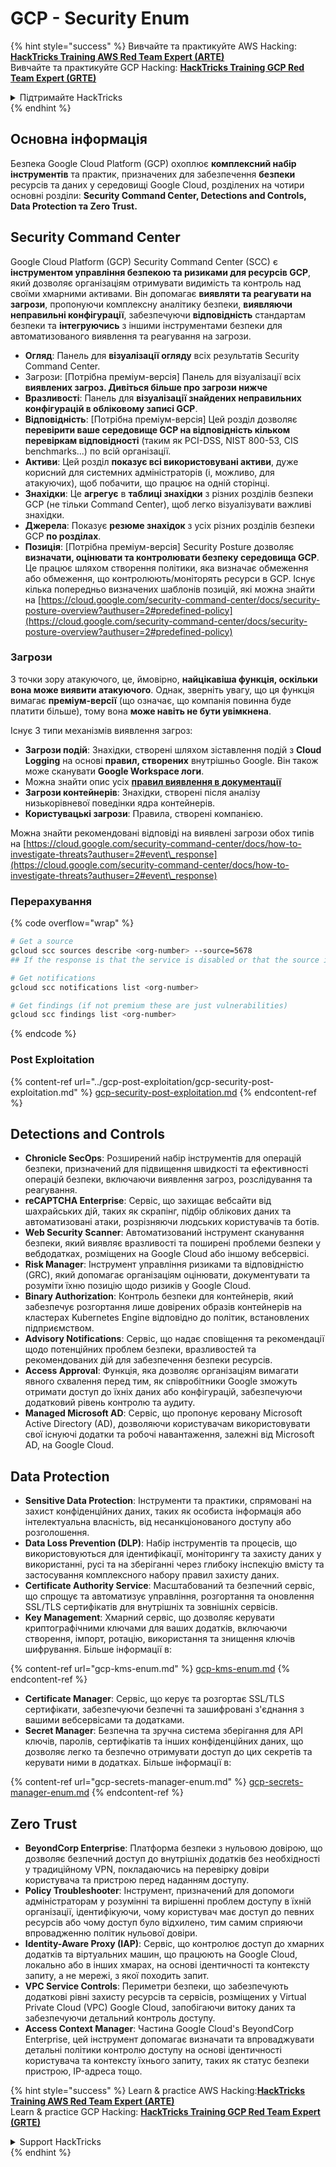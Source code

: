 # GCP - Security Enum

{% hint style="success" %}
Вивчайте та практикуйте AWS Hacking:<img src="/.gitbook/assets/image.png" alt="" data-size="line">[**HackTricks Training AWS Red Team Expert (ARTE)**](https://training.hacktricks.xyz/courses/arte)<img src="/.gitbook/assets/image.png" alt="" data-size="line">\
Вивчайте та практикуйте GCP Hacking: <img src="/.gitbook/assets/image (2).png" alt="" data-size="line">[**HackTricks Training GCP Red Team Expert (GRTE)**<img src="/.gitbook/assets/image (2).png" alt="" data-size="line">](https://training.hacktricks.xyz/courses/grte)

<details>

<summary>Підтримайте HackTricks</summary>

* Перевірте [**плани підписки**](https://github.com/sponsors/carlospolop)!
* **Приєднуйтесь до** 💬 [**групи Discord**](https://discord.gg/hRep4RUj7f) або [**групи Telegram**](https://t.me/peass) або **слідкуйте** за нами у **Twitter** 🐦 [**@hacktricks\_live**](https://twitter.com/hacktricks\_live)**.**
* **Діліться хакерськими трюками, подаючи PR до** [**HackTricks**](https://github.com/carlospolop/hacktricks) та [**HackTricks Cloud**](https://github.com/carlospolop/hacktricks-cloud) репозиторіїв на GitHub.

</details>
{% endhint %}

## Основна інформація

Безпека Google Cloud Platform (GCP) охоплює **комплексний набір інструментів** та практик, призначених для забезпечення **безпеки** ресурсів та даних у середовищі Google Cloud, розділених на чотири основні розділи: **Security Command Center, Detections and Controls, Data Protection та Zero Trust.**

## **Security Command Center**

Google Cloud Platform (GCP) Security Command Center (SCC) є **інструментом управління безпекою та ризиками для ресурсів GCP**, який дозволяє організаціям отримувати видимість та контроль над своїми хмарними активами. Він допомагає **виявляти та реагувати на загрози**, пропонуючи комплексну аналітику безпеки, **виявляючи неправильні конфігурації**, забезпечуючи **відповідність** стандартам безпеки та **інтегруючись** з іншими інструментами безпеки для автоматизованого виявлення та реагування на загрози.

* **Огляд**: Панель для **візуалізації огляду** всіх результатів Security Command Center.
* Загрози: \[Потрібна преміум-версія] Панель для візуалізації всіх **виявлених загроз. Дивіться більше про загрози нижче**
* **Вразливості**: Панель для **візуалізації знайдених неправильних конфігурацій в обліковому записі GCP**.
* **Відповідність**: \[Потрібна преміум-версія] Цей розділ дозволяє **перевірити ваше середовище GCP на відповідність кільком перевіркам відповідності** (таким як PCI-DSS, NIST 800-53, CIS benchmarks...) по всій організації.
* **Активи**: Цей розділ **показує всі використовувані активи**, дуже корисний для системних адміністраторів (і, можливо, для атакуючих), щоб побачити, що працює на одній сторінці.
* **Знахідки**: Це **агрегує** в **таблиці знахідки** з різних розділів безпеки GCP (не тільки Command Center), щоб легко візуалізувати важливі знахідки.
* **Джерела**: Показує **резюме знахідок** з усіх різних розділів безпеки GCP **по розділах**.
* **Позиція**: \[Потрібна преміум-версія] Security Posture дозволяє **визначати, оцінювати та контролювати безпеку середовища GCP**. Це працює шляхом створення політики, яка визначає обмеження або обмеження, що контролюють/моніторять ресурси в GCP. Існує кілька попередньо визначених шаблонів позицій, які можна знайти на [https://cloud.google.com/security-command-center/docs/security-posture-overview?authuser=2#predefined-policy](https://cloud.google.com/security-command-center/docs/security-posture-overview?authuser=2#predefined-policy)

### **Загрози**

З точки зору атакуючого, це, ймовірно, **найцікавіша функція, оскільки вона може виявити атакуючого**. Однак, зверніть увагу, що ця функція вимагає **преміум-версії** (що означає, що компанія повинна буде платити більше), тому вона **може навіть не бути увімкнена**.&#x20;

Існує 3 типи механізмів виявлення загроз:

* **Загрози подій**: Знахідки, створені шляхом зіставлення подій з **Cloud Logging** на основі **правил, створених** внутрішньо Google. Він також може сканувати **Google Workspace логи**.
* Можна знайти опис усіх [**правил виявлення в документації**](https://cloud.google.com/security-command-center/docs/concepts-event-threat-detection-overview?authuser=2#how\_works)
* **Загрози контейнерів**: Знахідки, створені після аналізу низькорівневої поведінки ядра контейнерів.
* **Користувацькі загрози**: Правила, створені компанією.

Можна знайти рекомендовані відповіді на виявлені загрози обох типів на [https://cloud.google.com/security-command-center/docs/how-to-investigate-threats?authuser=2#event\_response](https://cloud.google.com/security-command-center/docs/how-to-investigate-threats?authuser=2#event\_response)

### Перерахування

{% code overflow="wrap" %}
```bash
# Get a source
gcloud scc sources describe <org-number> --source=5678
## If the response is that the service is disabled or that the source is not found, then, it isn't enabled

# Get notifications
gcloud scc notifications list <org-number>

# Get findings (if not premium these are just vulnerabilities)
gcloud scc findings list <org-number>
```
{% endcode %}

### Post Exploitation

{% content-ref url="../gcp-post-exploitation/gcp-security-post-exploitation.md" %}
[gcp-security-post-exploitation.md](../gcp-post-exploitation/gcp-security-post-exploitation.md)
{% endcontent-ref %}

## Detections and Controls

* **Chronicle SecOps**: Розширений набір інструментів для операцій безпеки, призначений для підвищення швидкості та ефективності операцій безпеки, включаючи виявлення загроз, розслідування та реагування.
* **reCAPTCHA Enterprise**: Сервіс, що захищає вебсайти від шахрайських дій, таких як скрапінг, підбір облікових даних та автоматизовані атаки, розрізняючи людських користувачів та ботів.
* **Web Security Scanner**: Автоматизований інструмент сканування безпеки, який виявляє вразливості та поширені проблеми безпеки у вебдодатках, розміщених на Google Cloud або іншому вебсервісі.
* **Risk Manager**: Інструмент управління ризиками та відповідністю (GRC), який допомагає організаціям оцінювати, документувати та розуміти їхню позицію щодо ризиків у Google Cloud.
* **Binary Authorization**: Контроль безпеки для контейнерів, який забезпечує розгортання лише довірених образів контейнерів на кластерах Kubernetes Engine відповідно до політик, встановлених підприємством.
* **Advisory Notifications**: Сервіс, що надає сповіщення та рекомендації щодо потенційних проблем безпеки, вразливостей та рекомендованих дій для забезпечення безпеки ресурсів.
* **Access Approval**: Функція, яка дозволяє організаціям вимагати явного схвалення перед тим, як співробітники Google зможуть отримати доступ до їхніх даних або конфігурацій, забезпечуючи додатковий рівень контролю та аудиту.
* **Managed Microsoft AD**: Сервіс, що пропонує керовану Microsoft Active Directory (AD), дозволяючи користувачам використовувати свої існуючі додатки та робочі навантаження, залежні від Microsoft AD, на Google Cloud.

## Data Protection

* **Sensitive Data Protection**: Інструменти та практики, спрямовані на захист конфіденційних даних, таких як особиста інформація або інтелектуальна власність, від несанкціонованого доступу або розголошення.
* **Data Loss Prevention (DLP)**: Набір інструментів та процесів, що використовуються для ідентифікації, моніторингу та захисту даних у використанні, русі та на зберіганні через глибоку інспекцію вмісту та застосування комплексного набору правил захисту даних.
* **Certificate Authority Service**: Масштабований та безпечний сервіс, що спрощує та автоматизує управління, розгортання та оновлення SSL/TLS сертифікатів для внутрішніх та зовнішніх сервісів.
* **Key Management**: Хмарний сервіс, що дозволяє керувати криптографічними ключами для ваших додатків, включаючи створення, імпорт, ротацію, використання та знищення ключів шифрування. Більше інформації в:

{% content-ref url="gcp-kms-enum.md" %}
[gcp-kms-enum.md](gcp-kms-enum.md)
{% endcontent-ref %}

* **Certificate Manager**: Сервіс, що керує та розгортає SSL/TLS сертифікати, забезпечуючи безпечні та зашифровані з'єднання з вашими вебсервісами та додатками.
* **Secret Manager**: Безпечна та зручна система зберігання для API ключів, паролів, сертифікатів та інших конфіденційних даних, що дозволяє легко та безпечно отримувати доступ до цих секретів та керувати ними в додатках. Більше інформації в:

{% content-ref url="gcp-secrets-manager-enum.md" %}
[gcp-secrets-manager-enum.md](gcp-secrets-manager-enum.md)
{% endcontent-ref %}

## Zero Trust

* **BeyondCorp Enterprise**: Платформа безпеки з нульовою довірою, що дозволяє безпечний доступ до внутрішніх додатків без необхідності у традиційному VPN, покладаючись на перевірку довіри користувача та пристрою перед наданням доступу.
* **Policy Troubleshooter**: Інструмент, призначений для допомоги адміністраторам у розумінні та вирішенні проблем доступу в їхній організації, ідентифікуючи, чому користувач має доступ до певних ресурсів або чому доступ було відхилено, тим самим сприяючи впровадженню політик нульової довіри.
* **Identity-Aware Proxy (IAP)**: Сервіс, що контролює доступ до хмарних додатків та віртуальних машин, що працюють на Google Cloud, локально або в інших хмарах, на основі ідентичності та контексту запиту, а не мережі, з якої походить запит.
* **VPC Service Controls**: Периметри безпеки, що забезпечують додаткові рівні захисту ресурсів та сервісів, розміщених у Virtual Private Cloud (VPC) Google Cloud, запобігаючи витоку даних та забезпечуючи детальний контроль доступу.
* **Access Context Manager**: Частина Google Cloud's BeyondCorp Enterprise, цей інструмент допомагає визначати та впроваджувати детальні політики контролю доступу на основі ідентичності користувача та контексту їхнього запиту, таких як статус безпеки пристрою, IP-адреса тощо.

{% hint style="success" %}
Learn & practice AWS Hacking:<img src="/.gitbook/assets/image.png" alt="" data-size="line">[**HackTricks Training AWS Red Team Expert (ARTE)**](https://training.hacktricks.xyz/courses/arte)<img src="/.gitbook/assets/image.png" alt="" data-size="line">\
Learn & practice GCP Hacking: <img src="/.gitbook/assets/image (2).png" alt="" data-size="line">[**HackTricks Training GCP Red Team Expert (GRTE)**<img src="/.gitbook/assets/image (2).png" alt="" data-size="line">](https://training.hacktricks.xyz/courses/grte)

<details>

<summary>Support HackTricks</summary>

* Check the [**subscription plans**](https://github.com/sponsors/carlospolop)!
* **Join the** 💬 [**Discord group**](https://discord.gg/hRep4RUj7f) or the [**telegram group**](https://t.me/peass) or **follow** us on **Twitter** 🐦 [**@hacktricks\_live**](https://twitter.com/hacktricks\_live)**.**
* **Share hacking tricks by submitting PRs to the** [**HackTricks**](https://github.com/carlospolop/hacktricks) and [**HackTricks Cloud**](https://github.com/carlospolop/hacktricks-cloud) github repos.

</details>
{% endhint %}
